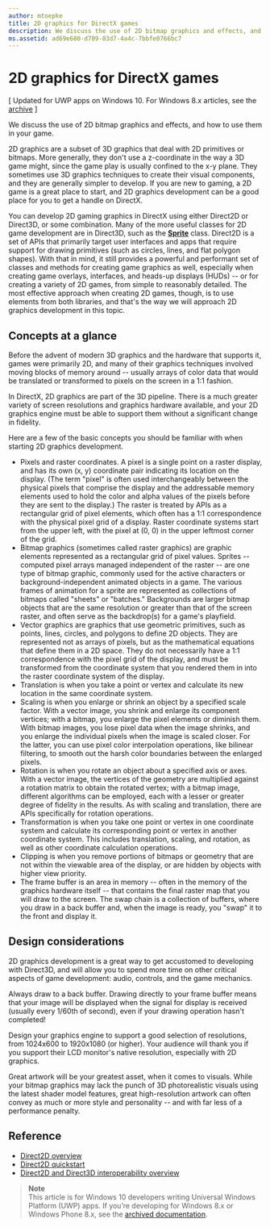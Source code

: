 ```yaml
---
author: mtoepke
title: 2D graphics for DirectX games
description: We discuss the use of 2D bitmap graphics and effects, and how to use them in your game.
ms.assetid: ad69e680-d709-83d7-4a4c-7bbfe0766bc7
---
```


# 2D graphics for DirectX games


\[ Updated for UWP apps on Windows 10. For Windows 8.x articles, see the [archive](http://go.microsoft.com/fwlink/p/?linkid=619132) \]

We discuss the use of 2D bitmap graphics and effects, and how to use them in your game.

2D graphics are a subset of 3D graphics that deal with 2D primitives or bitmaps. More generally, they don't use a z-coordinate in the way a 3D game might, since the game play is usually confined to the x-y plane. They sometimes use 3D graphics techniques to create their visual components, and they are generally simpler to develop. If you are new to gaming, a 2D game is a great place to start, and 2D graphics development can be a good place for you to get a handle on DirectX.

You can develop 2D gaming graphics in DirectX using either Direct2D or Direct3D, or some combination. Many of the more useful classes for 2D game development are in Direct3D, such as the [**Sprite**](https://msdn.microsoft.com/library/windows/desktop/bb205601) class. Direct2D is a set of APIs that primarily target user interfaces and apps that require support for drawing primitives (such as circles, lines, and flat polygon shapes). With that in mind, it still provides a powerful and performant set of classes and methods for creating game graphics as well, especially when creating game overlays, interfaces, and heads-up displays (HUDs) -- or for creating a variety of 2D games, from simple to reasonably detailed. The most effective approach when creating 2D games, though, is to use elements from both libraries, and that's the way we will approach 2D graphics development in this topic.

## Concepts at a glance


Before the advent of modern 3D graphics and the hardware that supports it, games were primarily 2D, and many of their graphics techniques involved moving blocks of memory around -- usually arrays of color data that would be translated or transformed to pixels on the screen in a 1:1 fashion.

In DirectX, 2D graphics are part of the 3D pipeline. There is a much greater variety of screen resolutions and graphics hardware available, and your 2D graphics engine must be able to support them without a significant change in fidelity.

Here are a few of the basic concepts you should be familiar with when starting 2D graphics development.

-   Pixels and raster coordinates. A pixel is a single point on a raster display, and has its own (x, y) coordinate pair indicating its location on the display. (The term "pixel" is often used interchangeably between the physical pixels that comprise the display and the addressable memory elements used to hold the color and alpha values of the pixels before they are sent to the display.) The raster is treated by APIs as a rectangular grid of pixel elements, which often has a 1:1 correspondence with the physical pixel grid of a display. Raster coordinate systems start from the upper left, with the pixel at (0, 0) in the upper leftmost corner of the grid.
-   Bitmap graphics (sometimes called raster graphics) are graphic elements represented as a rectangular grid of pixel values. Sprites -- computed pixel arrays managed independent of the raster -- are one type of bitmap graphic, commonly used for the active characters or background-independent animated objects in a game. The various frames of animation for a sprite are represented as collections of bitmaps called "sheets" or "batches." Backgrounds are larger bitmap objects that are the same resolution or greater than that of the screen raster, and often serve as the backdrop(s) for a game's playfield.
-   Vector graphics are graphics that use geometric primitives, such as points, lines, circles, and polygons to define 2D objects. They are represented not as arrays of pixels, but as the mathematical equations that define them in a 2D space. They do not necessarily have a 1:1 correspondence with the pixel grid of the display, and must be transformed from the coordinate system that you rendered them in into the raster coordinate system of the display.
-   Translation is when you take a point or vertex and calculate its new location in the same coordinate system.
-   Scaling is when you enlarge or shrink an object by a specified scale factor. With a vector image, you shrink and enlarge its component vertices; with a bitmap, you enlarge the pixel elements or diminish them. With bitmap images, you lose pixel data when the image shrinks, and you enlarge the individual pixels when the image is scaled closer. For the latter, you can use pixel color interpolation operations, like bilinear filtering, to smooth out the harsh color boundaries between the enlarged pixels.
-   Rotation is when you rotate an object about a specified axis or axes. With a vector image, the vertices of the geometry are multiplied against a rotation matrix to obtain the rotated vertex; with a bitmap image, different algorithms can be employed, each with a lesser or greater degree of fidelity in the results. As with scaling and translation, there are APIs specifically for rotation operations.
-   Transformation is when you take one point or vertex in one coordinate system and calculate its corresponding point or vertex in another coordinate system. This includes translation, scaling, and rotation, as well as other coordinate calculation operations.
-   Clipping is when you remove portions of bitmaps or geometry that are not within the viewable area of the display, or are hidden by objects with higher view priority.
-   The frame buffer is an area in memory -- often in the memory of the graphics hardware itself -- that contains the final raster map that you will draw to the screen. The swap chain is a collection of buffers, where you draw in a back buffer and, when the image is ready, you "swap" it to the front and display it.

## Design considerations


2D graphics development is a great way to get accustomed to developing with Direct3D, and will allow you to spend more time on other critical aspects of game development: audio, controls, and the game mechanics.

Always draw to a back buffer. Drawing directly to your frame buffer means that your image will be displayed when the signal for display is received (usually every 1/60th of second), even if your drawing operation hasn't completed!

Design your graphics engine to support a good selection of resolutions, from 1024x600 to 1920x1080 (or higher). Your audience will thank you if you support their LCD monitor's native resolution, especially with 2D graphics.

Great artwork will be your greatest asset, when it comes to visuals. While your bitmap graphics may lack the punch of 3D photorealistic visuals using the latest shader model features, great high-resolution artwork can often convey as much or more style and personality -- and with far less of a performance penalty.

## Reference


-   [Direct2D overview](https://msdn.microsoft.com/library/windows/desktop/dd370987)
-   [Direct2D quickstart](https://msdn.microsoft.com/library/windows/desktop/dd535473)
-   [Direct2D and Direct3D interoperability overview](https://msdn.microsoft.com/library/windows/desktop/dd370966)

> **Note**  
This article is for Windows 10 developers writing Universal Windows Platform (UWP) apps. If you’re developing for Windows 8.x or Windows Phone 8.x, see the [archived documentation](http://go.microsoft.com/fwlink/p/?linkid=619132).

 

 

 






<!--HONumber=Jun16_HO3-->


